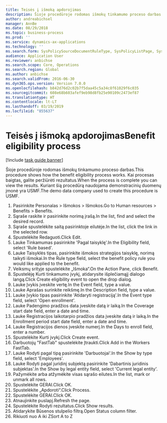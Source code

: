 ```yaml
---
title: Teisės į išmoką apdorojimas
description: Šioje procedūroje rodomas išmokų tinkamumo proceso darbas.
author: andreabichsel
manager: AnnBe
ms.date: 08/29/2018
ms.topic: business-process
ms.prod: ''
ms.service: dynamics-ax-applications
ms.technology: ''
ms.search.form: SysPolicySourceDocumentRuleType, SysPolicyListPage, SysPolicy, HcmBenefitEligibilityPolicy, HcmBenefit
audience: Application User
ms.reviewer: anbichse
ms.search.scope: Core, Operations
ms.search.region: Global
ms.author: anbichse
ms.search.validFrom: 2016-06-30
ms.dyn365.ops.version: Version 7.0.0
ms.openlocfilehash: b842d76d2c02b7f5daa45c5a34c8f61029f6c035
ms.sourcegitcommit: 608e68b603afef9eb98d8fb25e90109c2473ef87
ms.translationtype: HT
ms.contentlocale: lt-LT
ms.lasthandoff: 03/19/2019
ms.locfileid: "855637"
---
```

# <a name="benefit-eligibility-process"></a><span data-ttu-id="ade6a-103">Teisės į išmoką apdorojimas</span><span class="sxs-lookup"><span data-stu-id="ade6a-103">Benefit eligibility process</span></span>

[!include [task guide banner](../../includes/task-guide-banner.md)]

<span data-ttu-id="ade6a-104">Šioje procedūroje rodomas išmokų tinkamumo proceso darbas.</span><span class="sxs-lookup"><span data-stu-id="ade6a-104">This procedure shows how the benefit eligibility process works.</span></span> <span data-ttu-id="ade6a-105">Kai procesas baigtas, galite peržiūrėti rezultatus.</span><span class="sxs-lookup"><span data-stu-id="ade6a-105">When the process is complete you can view the results.</span></span> <span data-ttu-id="ade6a-106">Kuriant šią procedūrą naudojama demonstracinių duomenų įmonė yra USMF.</span><span class="sxs-lookup"><span data-stu-id="ade6a-106">The demo data company used to create this procedure is USMF.</span></span>

1. <span data-ttu-id="ade6a-107">Pasirinkite Personalas > Išmokos > Išmokos.</span><span class="sxs-lookup"><span data-stu-id="ade6a-107">Go to Human resources > Benefits > Benefits.</span></span>
2. <span data-ttu-id="ade6a-108">Sąraše raskite ir pasirinkite norimą įrašą.</span><span class="sxs-lookup"><span data-stu-id="ade6a-108">In the list, find and select the desired record.</span></span>
3. <span data-ttu-id="ade6a-109">Sąraše spustelėkite saitą pasirinktoje eilutėje.</span><span class="sxs-lookup"><span data-stu-id="ade6a-109">In the list, click the link in the selected row.</span></span>
4. <span data-ttu-id="ade6a-110">Spustelėkite Redaguoti.</span><span class="sxs-lookup"><span data-stu-id="ade6a-110">Click Edit.</span></span>
5. <span data-ttu-id="ade6a-111">Lauke Tinkamumas pasirinkite 'Pagal taisyklę'.</span><span class="sxs-lookup"><span data-stu-id="ade6a-111">In the Eligibility field, select 'Rule based'.</span></span>
6. <span data-ttu-id="ade6a-112">Lauke Taisyklės tipas, pasirinkite išmokos strategijos taisyklę, norimą taikyti išmokai.</span><span class="sxs-lookup"><span data-stu-id="ade6a-112">In the Rule type field, select the benefit policy rule you would like applied to the benefit.</span></span>
7. <span data-ttu-id="ade6a-113">Veiksmų srityje spustelėkite „Išmoka“.</span><span class="sxs-lookup"><span data-stu-id="ade6a-113">On the Action Pane, click Benefit.</span></span>
8. <span data-ttu-id="ade6a-114">Spustelėję Kurti tinkamumo įvykį, atidarysite išplečiamąjį dialogo langą.</span><span class="sxs-lookup"><span data-stu-id="ade6a-114">Click Create eligibility event to open the drop dialog.</span></span>
9. <span data-ttu-id="ade6a-115">Lauke Įvykis įveskite vertę.</span><span class="sxs-lookup"><span data-stu-id="ade6a-115">In the Event field, type a value.</span></span>
10. <span data-ttu-id="ade6a-116">Lauke Aprašas surinkite reikšmę.</span><span class="sxs-lookup"><span data-stu-id="ade6a-116">In the Description field, type a value.</span></span>
11. <span data-ttu-id="ade6a-117">Lauke Įvykio tipas pasirinkite 'Atidaryti registraciją'.</span><span class="sxs-lookup"><span data-stu-id="ade6a-117">In the Event type field, select 'Open enrollment'.</span></span>
12. <span data-ttu-id="ade6a-118">Lauke Padengimo pradžios data įveskite datą ir laiką.</span><span class="sxs-lookup"><span data-stu-id="ade6a-118">In the Coverage start date field, enter a date and time.</span></span>
13. <span data-ttu-id="ade6a-119">Lauke Registracijos laikotarpio pradžios data įveskite datą ir laiką.</span><span class="sxs-lookup"><span data-stu-id="ade6a-119">In the Enrollment period start date field, enter a date and time.</span></span>
14. <span data-ttu-id="ade6a-120">Lauke Registracijos dienos įveskite numerį.</span><span class="sxs-lookup"><span data-stu-id="ade6a-120">In the Days to enroll field, enter a number.</span></span>
15. <span data-ttu-id="ade6a-121">Spustelėkite Kurti įvykį.</span><span class="sxs-lookup"><span data-stu-id="ade6a-121">Click Create event.</span></span>
16. <span data-ttu-id="ade6a-122">Darbuotojų "FastTab" spustelėkite Įtraukti.</span><span class="sxs-lookup"><span data-stu-id="ade6a-122">Click Add in the Workers FastTab.</span></span>
17. <span data-ttu-id="ade6a-123">Lauke Rodyti pagal tipą pasirinkite 'Darbuotojai'.</span><span class="sxs-lookup"><span data-stu-id="ade6a-123">In the Show by type field, select 'Employees'.</span></span>
18. <span data-ttu-id="ade6a-124">Lauke Rodyti pagal juridinį subjektą pasirinkite 'Dabartinis juridinis subjektas'.</span><span class="sxs-lookup"><span data-stu-id="ade6a-124">In the Show by legal entity field, select 'Current legal entity'.</span></span>
19. <span data-ttu-id="ade6a-125">Pažymėkite arba atžymėkite visas sąrašo eilutes.</span><span class="sxs-lookup"><span data-stu-id="ade6a-125">In the list, mark or unmark all rows.</span></span>
20. <span data-ttu-id="ade6a-126">Spustelėkite GERAI.</span><span class="sxs-lookup"><span data-stu-id="ade6a-126">Click OK.</span></span>
21. <span data-ttu-id="ade6a-127">Spustelėkite „Apdoroti“.</span><span class="sxs-lookup"><span data-stu-id="ade6a-127">Click Process.</span></span>
22. <span data-ttu-id="ade6a-128">Spustelėkite GERAI.</span><span class="sxs-lookup"><span data-stu-id="ade6a-128">Click OK.</span></span>
23. <span data-ttu-id="ade6a-129">Atnaujinkite puslapį.</span><span class="sxs-lookup"><span data-stu-id="ade6a-129">Refresh the page.</span></span>
24. <span data-ttu-id="ade6a-130">Spustelėkite Rodyti rezultatus.</span><span class="sxs-lookup"><span data-stu-id="ade6a-130">Click Show results.</span></span>
25. <span data-ttu-id="ade6a-131">Atidarykite Būsenos stulpelio filtrą.</span><span class="sxs-lookup"><span data-stu-id="ade6a-131">Open Status column filter.</span></span>
26. <span data-ttu-id="ade6a-132">Rikiuoti nuo A iki Z</span><span class="sxs-lookup"><span data-stu-id="ade6a-132">Sort A to Z</span></span>

